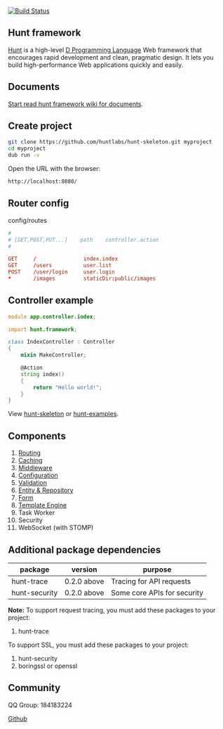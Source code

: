 [![Build Status](https://travis-ci.org/huntlabs/hunt-framework.svg?branch=master)](https://travis-ci.org/huntlabs/hunt-framework)

## Hunt framework
[Hunt](http://www.huntframework.com/) is a high-level [D Programming Language](http://dlang.org/) Web framework that encourages rapid development and clean, pragmatic design. It lets you build high-performance Web applications quickly and easily.

## Documents
[Start read hunt framework wiki for documents](https://github.com/huntlabs/hunt-framework/wiki).

## Create project
```bash
git clone https://github.com/huntlabs/hunt-skeleton.git myproject
cd myproject
dub run -v
```

Open the URL with the browser:
```bash
http://localhost:8080/
```

## Router config
config/routes
```conf
#
# [GET,POST,PUT...]    path    controller.action
#

GET     /               index.index
GET     /users          user.list
POST    /user/login     user.login
*       /images         staticDir:public/images

```

## Controller example
```D
module app.controller.index;

import hunt.framework;

class IndexController : Controller
{
    mixin MakeController;

    @Action
    string index()
    {
        return "Hello world!";
    }
}
```

View [hunt-skeleton](https://github.com/huntlabs/hunt-skeleton) or [hunt-examples](https://github.com/huntlabs/hunt-examples).

## Components
1. [Routing](https://github.com/huntlabs/hunt-framework/wiki/Routing)
2. [Caching](https://github.com/huntlabs/hunt-framework/wiki/Cache)
3. [Middleware](https://github.com/huntlabs/hunt-framework/wiki/Middleware)
4. [Configuration](https://github.com/huntlabs/hunt-framework/wiki/Configuration)
5. [Validation](https://github.com/huntlabs/hunt-framework/wiki/Validation)
6. [Entity & Repository](https://github.com/huntlabs/hunt-framework/wiki/Database)
7. [Form](https://github.com/huntlabs/hunt-framework/wiki/Form)
7. [Template Engine](https://github.com/huntlabs/hunt-framework/wiki/View)
8. Task Worker
9. Security
10. WebSocket (with STOMP)

## Additional package dependencies
| package | version | purpose |
|--------|--------|--------|
| hunt-trace |  0.2.0 above |  Tracing for API requests  |
| hunt-security |  0.2.0 above |  Some core APIs for security  |

**Note:**
To support request tracing, you must add these packages to your project:
1. hunt-trace

To support SSL, you must add these packages to your project:
1. hunt-security
1. boringssl or openssl

## Community
QQ Group: 184183224 

[Github](https://github.com/huntlabs/hunt-framework/issues)
